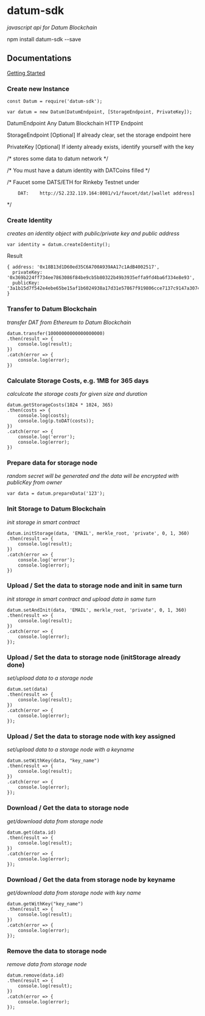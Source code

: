 # datum-sdk
*javascript api for Datum Blockchain*

npm install datum-sdk --save

## Documentations

[Getting Started](https://gettingstarted.datum.org/)


### Create new Instance

```
const Datum = require('datum-sdk');

var datum = new Datum(DatumEndpoint, [StorageEndpoint, PrivateKey]);
```

DatumEndpoint	Any Datum Blockchain HTTP Endpoint

StorageEndpoint	[Optional] If already clear, set the storage endpoint here

PrivateKey	[Optional] If identy already exists, identify yourself with the key


/* stores some data to datum network */

/* You must have a datum identity with DATCoins filled */

/* Faucet some DATS/ETH for Rinkeby Testnet under 
```
    DAT:    http://52.232.119.164:8081/v1/faucet/dat/[wallet address]
```
*/



### Create Identity

*creates an identity object with public/private key and public address*

```
var identity = datum.createIdentity();
```

Result
```
{ address: '0x18B13d1D60ed35C6A700A939AA17c1AdB4002517',
  privateKey: '0x369b224ff734ee7863086f84be9cb5b80322b49b3935effa9fd4ba6f334e8e93',
  publicKey: '3a1b15d7f542e4ebe65be15af1b6024938a17d31e57867f919806cce7137c9147a30744c307b8ac8541b050547bb5a9dd58deec918fcd3cf517b42f0fc0ffbeb' }
```


### Transfer to Datum Blockchain

*transfer DAT from Ethereum to Datum Blockchain*

```
datum.transfer(10000000000000000000)
.then(result => {
    console.log(result);
})
.catch(error => {
    console.log(error);
})
```



### Calculate Storage Costs, e.g. 1MB for 365 days

*calculcate the storage costs for given size and duration*

```
datum.getStorageCosts(1024 * 1024, 365)
.then(costs => {
    console.log(costs);
    console.log(p.toDAT(costs));
})
.catch(error => {
    console.log('error');
    console.log(error);
})
```

### Prepare data for storage node

*random secret will be generated and the data will be encrypted with publicKey from owner*

```
var data = datum.prepareData('123');
```


### Init Storage to Datum Blockchain

*init storage in smart contract*

```
datum.initStorage(data, 'EMAIL', merkle_root, 'private', 0, 1, 360)
.then(result => {
    console.log(result);
})
.catch(error => {
    console.log('error');
    console.log(error);
})
```


### Upload / Set the data to storage node and init in same turn

*init storage in smart contract and upload data in same turn*

```
datum.setAndInit(data, 'EMAIL', merkle_root, 'private', 0, 1, 360)
.then(result => {
    console.log(result);
})
.catch(error => {
    console.log(error);
});
```


### Upload / Set the data to storage node (initStorage already done)

*set/upload data to a storage node*

```
datum.set(data)
.then(result => {
    console.log(result);
})
.catch(error => {
    console.log(error);
});
```


### Upload / Set the data to storage node with key assigned

*set/upload data to a storage node with a keyname*

```
datum.setWithKey(data, "key_name")
.then(result => {
    console.log(result);
})
.catch(error => {
    console.log(error);
});
```


### Download / Get the data to storage node

*get/download data from storage node*

```
datum.get(data.id)
.then(result => {
    console.log(result);
})
.catch(error => {
    console.log(error);
});
```


### Download / Get the data from storage node by keyname

*get/download data from storage node with key name*

```
datum.getWithKey("key_name")
.then(result => {
    console.log(result);
})
.catch(error => {
    console.log(error);
});
```


### Remove the data to storage node

*remove data from storage node*

```
datum.remove(data.id)
.then(result => {
    console.log(result);
})
.catch(error => {
    console.log(error);
});
```

